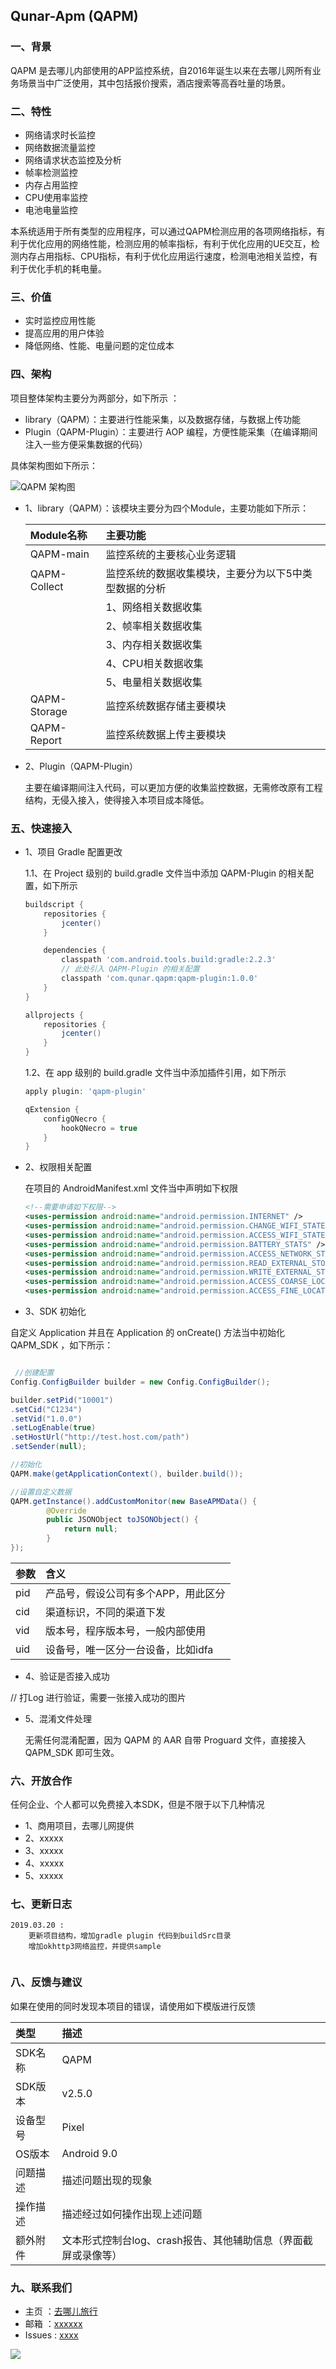## Qunar-Apm (QAPM)

### 一、背景

QAPM 是去哪儿内部使用的APP监控系统，自2016年诞生以来在去哪儿网所有业务场景当中广泛使用，其中包括报价搜索，酒店搜索等高吞吐量的场景。

### 二、特性

 - 网络请求时长监控
 - 网络数据流量监控
 - 网络请求状态监控及分析
 - 帧率检测监控
 - 内存占用监控
 - CPU使用率监控
 - 电池电量监控

本系统适用于所有类型的应用程序，可以通过QAPM检测应用的各项网络指标，有利于优化应用的网络性能，检测应用的帧率指标，有利于优化应用的UE交互，检测内存占用指标、CPU指标，有利于优化应用运行速度，检测电池相关监控，有利于优化手机的耗电量。

### 三、价值

- 实时监控应用性能
- 提高应用的用户体验
- 降低网络、性能、电量问题的定位成本

### 四、架构

项目整体架构主要分为两部分，如下所示 ：

- library（QAPM）：主要进行性能采集，以及数据存储，与数据上传功能
- Plugin（QAPM-Plugin）：主要进行 AOP 编程，方便性能采集（在编译期间注入一些方便采集数据的代码）

具体架构图如下所示：

![QAPM 架构图](./image/qapm-Architecture.png)

- 1、library（QAPM）：该模块主要分为四个Module，主要功能如下所示：

	| Module名称|主要功能|
	|:----|:----|
	| QAPM-main| 监控系统的主要核心业务逻辑|
	| QAPM-Collect| 监控系统的数据收集模块，主要分为以下5中类型数据的分析|
	| | 1、网络相关数据收集|
	| | 2、帧率相关数据收集|
	| | 3、内存相关数据收集|
	| | 4、CPU相关数据收集|
	| | 5、电量相关数据收集|
	| QAPM-Storage|监控系统数据存储主要模块|
	| QAPM-Report|监控系统数据上传主要模块 |

- 2、Plugin（QAPM-Plugin）

	主要在编译期间注入代码，可以更加方便的收集监控数据，无需修改原有工程结构，无侵入接入，使得接入本项目成本降低。

### 五、快速接入

 - 1、项目 Gradle 配置更改

	1.1、在 Project 级别的 build.gradle 文件当中添加 QAPM-Plugin 的相关配置，如下所示

	```gradle
	buildscript {
	    repositories {
	        jcenter()
	    }

	    dependencies {
	        classpath 'com.android.tools.build:gradle:2.2.3'
	        // 此处引入 QAPM-Plugin 的相关配置
	        classpath 'com.qunar.qapm:qapm-plugin:1.0.0'
	    }
	}

	allprojects {
	    repositories {
	        jcenter()
	    }
	}
	```
	1.2、在 app 级别的 build.gradle 文件当中添加插件引用，如下所示

	```gradle
	apply plugin: 'qapm-plugin'

	qExtension {
        configQNecro {
            hookQNecro = true
        }
    }
	```
 - 2、权限相关配置

 	在项目的 AndroidManifest.xml 文件当中声明如下权限

 	```xml
 	<!--需要申请如下权限-->
    <uses-permission android:name="android.permission.INTERNET" />
    <uses-permission android:name="android.permission.CHANGE_WIFI_STATE" />
    <uses-permission android:name="android.permission.ACCESS_WIFI_STATE" />
    <uses-permission android:name="android.permission.BATTERY_STATS" />
    <uses-permission android:name="android.permission.ACCESS_NETWORK_STATE" />
    <uses-permission android:name="android.permission.READ_EXTERNAL_STORAGE" />
    <uses-permission android:name="android.permission.WRITE_EXTERNAL_STORAGE" />
    <uses-permission android:name="android.permission.ACCESS_COARSE_LOCATION" />
    <uses-permission android:name="android.permission.ACCESS_FINE_LOCATION" />
 	```
 - 3、SDK 初始化

 自定义 Application 并且在 Application 的 onCreate() 方法当中初始化 QAPM_SDK ，如下所示：

```java

 //创建配置
Config.ConfigBuilder builder = new Config.ConfigBuilder();

builder.setPid("10001")
.setCid("C1234")
.setVid("1.0.0")
.setLogEnable(true)
.setHostUrl("http://test.host.com/path")
.setSender(null);

//初始化
QAPM.make(getApplicationContext(), builder.build());

//设置自定义数据
QAPM.getInstance().addCustomMonitor(new BaseAPMData() {
		@Override
		public JSONObject toJSONObject() {
			return null;
		}
});

```
| 参数|含义|
|:----|:----|
|pid |产品号，假设公司有多个APP，用此区分|
|cid |渠道标识，不同的渠道下发|
|vid |版本号，程序版本号，一般内部使用|
|uid |设备号，唯一区分一台设备，比如idfa|

 - 4、验证是否接入成功

// 打Log 进行验证，需要一张接入成功的图片

 - 5、混淆文件处理

	无需任何混淆配置，因为 QAPM 的 AAR 自带 Proguard 文件，直接接入 QAPM_SDK 即可生效。

### 六、开放合作

任何企业、个人都可以免费接入本SDK，但是不限于以下几种情况

 - 1、商用项目，去哪儿网提供
 - 2、xxxxx
 - 3、xxxxx
 - 4、xxxxx
 - 5、xxxxx

### 七、更新日志

```
2019.03.20 : 
    更新项目结构，增加gradle plugin 代码到buildSrc目录
    增加okhttp3网络监控，并提供sample
            
```

### 八、反馈与建议

如果在使用的同时发现本项目的错误，请使用如下模版进行反馈

| 类型|描述|
|:----|:----|
|SDK名称|QAPM|
|SDK版本|v2.5.0|
|设备型号|Pixel|
|OS版本|Android 9.0|
|问题描述|描述问题出现的现象|
|操作描述|描述经过如何操作出现上述问题|
|额外附件|文本形式控制台log、crash报告、其他辅助信息（界面截屏或录像等）|

### 九、联系我们
 - 主页 ：[去哪儿旅行](http://www.qunar.com/site/zh/ContactUs_3.shtml)
 - 邮箱 ：[xxxxxx](xxxxxx)
 - Issues : [xxxx](xxxxx)




![](https://timgsa.baidu.com/timg?image&quality=80&size=b9999_10000&sec=1551354464844&di=ca4424ad531cf74d307ce93753fbbe6b&imgtype=0&src=http%3A%2F%2Fwww.techweb.com.cn%2Fspecial%2Fzt%2Fqunarshishui%2Fimages%2FLOGO-CN.gif)